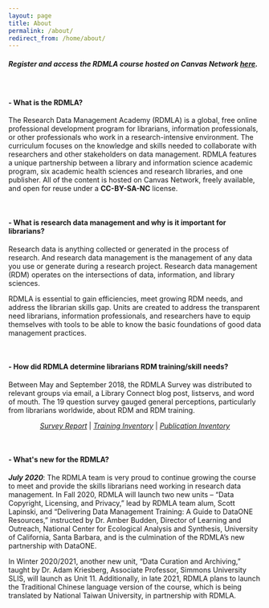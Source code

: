 ```yaml
---
layout: page
title: About
permalink: /about/
redirect_from: /home/about/
---
```

<h5><b>Register and access the RDMLA course hosted on Canvas Network <a href="https://www.canvas.net/browse/simmonsu/courses/research-data-management" target="_blank">here</a>.</b></h5>

<br>

#### - What is the RDMLA?

The Research Data Management Academy (RDMLA) is a global, free online professional development program for librarians, information professionals, or other professionals who work in a research-intensive environment. The curriculum focuses on the knowledge and skills needed to collaborate with researchers and other stakeholders on data management. RDMLA features a unique partnership between a library and information science academic program, six academic health sciences and research libraries, and one publisher. All of the content is hosted on Canvas Network, freely available, and open for reuse under a **CC-BY-SA-NC** license.

<br>

#### - What is research data management and why is it important for librarians?

Research data is anything collected or generated in the process of research. And research data management is the management of any data you use or generate during a research project. Research data management (RDM) operates on the intersections of data, information, and library sciences. 
<br>

RDMLA is essential to gain efficiencies, meet growing RDM needs, and address the librarian skills gap. Units are created to address the transparent need librarians, information professionals, and researchers have to equip themselves with tools to be able to know the basic foundations of good data management practices. 

<br>

#### - How did RDMLA determine librarians RDM training/skill needs?

Between May and September 2018, the RDMLA Survey was distributed to relevant groups via email, a Library Connect blog post, listservs, and word of mouth. The 19 question survey gauged general perceptions, particularly from librarians worldwide, about RDM and RDM training.
<p align="center"><a href="https://github.com/RDMLA/rdmla.github.io/blob/master/survey-documents/RDMLA-Report.pdf"><em>Survey Report</em></a>  |  <a href="https://github.com/RDMLA/rdmla.github.io/blob/master/survey-documents/Training.pdf"><em>Training Inventory</em></a>  |  <a href="https://github.com/RDMLA/rdmla.github.io/blob/master/survey-documents/Publications.pdf"><em>Publication Inventory</em></a></p>

<br>

#### - What's new for the RDMLA?

***July 2020***: The RDMLA team is very proud to continue growing the course to meet and provide the skills librarians need working in research data management. In Fall 2020, RDMLA will launch two new units – “Data Copyright, Licensing, and Privacy,” lead by RDMLA team alum, Scott Lapinski, and “Delivering Data Management Training: A Guide to DataONE Resources,” instructed by Dr. Amber Budden, Director of Learning and Outreach, National Center for Ecological Analysis and Synthesis, University of California, Santa Barbara, and is the culmination of the RDMLA’s new partnership with DataONE.
<br>

In Winter 2020/2021, another new unit, “Data Curation and Archiving,” taught by Dr. Adam Kriesberg, Associate Professor, Simmons University SLIS, will launch as Unit 11. Additionally, in late 2021, RDMLA plans to launch the Traditional Chinese language version of the course, which is being translated by National Taiwan University, in partnership with RDMLA.
